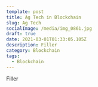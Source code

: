```yaml
---
template: post
title: Ag Tech in Blockchain
slug: Ag Tech
socialImage: /media/img_0861.jpg
draft: true
date: 2021-03-01T01:33:05.105Z
description: Filler
category: Blockchain
tags:
  - Blockchain
---
```

Filler
